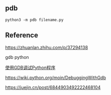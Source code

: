 ## pdb

```
python3 -m pdb filename.py
```






## Reference 

https://zhuanlan.zhihu.com/p/37294138





gdb python

[使用GDB调试Python程序](https://python.fasionchan.com/zh_CN/latest/practices/debug-python-with-gdb.html)

https://wiki.python.org/moin/DebuggingWithGdb

https://juejin.cn/post/6844903492222468104
